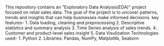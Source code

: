 This repository contains an "Exploratory Data Analysis(EDA)" project focused on retail sales data. The goal of the project is to uncover patterns, trends and insights that can help businesses make informed decisions.
key features-
             1. Data loading, cleaning and preprocessing
             2. Descriptive statistics and summary analysis
             3. Time Series analysis of sales trends.
             4. Customer and product-level sales insight
             5. Data Visulization
Technologies used-
             1. Python
             2. Libraries: Pandas, NumPy, Matplotlib, Seaborn
